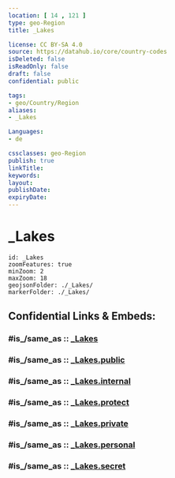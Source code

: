```yaml
---
location: [ 14 , 121 ] 
type: geo-Region
title: _Lakes

license: CC BY-SA 4.0
source: https://datahub.io/core/country-codes
isDeleted: false
isReadOnly: false
draft: false
confidential: public

tags:
- geo/Country/Region
aliases:
- _Lakes

Languages:
- de

cssclasses: geo-Region
publish: true
linkTitle: 
keywords: 
layout: 
publishDate: 
expiryDate: 
---
```


# _Lakes

```leaflet
id: _Lakes
zoomFeatures: true 
minZoom: 2 
maxZoom: 18
geojsonFolder: ./_Lakes/
markerFolder: ./_Lakes/
```


## Confidential Links & Embeds: 

### #is_/same_as :: [_Lakes](/_Standards/Earth/Continent/Asia/Asia~South~East/Malay_Archipelago/Philippines/Regions~Philippines/Batangas/_Lakes.md) 

### #is_/same_as :: [_Lakes.public](/_public/Earth/Continent/Asia/Asia~South~East/Malay_Archipelago/Philippines/Regions~Philippines/Batangas/_Lakes.public.md) 

### #is_/same_as :: [_Lakes.internal](/_internal/Earth/Continent/Asia/Asia~South~East/Malay_Archipelago/Philippines/Regions~Philippines/Batangas/_Lakes.internal.md) 

### #is_/same_as :: [_Lakes.protect](/_protect/Earth/Continent/Asia/Asia~South~East/Malay_Archipelago/Philippines/Regions~Philippines/Batangas/_Lakes.protect.md) 

### #is_/same_as :: [_Lakes.private](/_private/Earth/Continent/Asia/Asia~South~East/Malay_Archipelago/Philippines/Regions~Philippines/Batangas/_Lakes.private.md) 

### #is_/same_as :: [_Lakes.personal](/_personal/Earth/Continent/Asia/Asia~South~East/Malay_Archipelago/Philippines/Regions~Philippines/Batangas/_Lakes.personal.md) 

### #is_/same_as :: [_Lakes.secret](/_secret/Earth/Continent/Asia/Asia~South~East/Malay_Archipelago/Philippines/Regions~Philippines/Batangas/_Lakes.secret.md)

